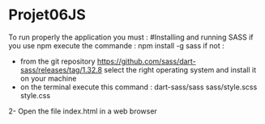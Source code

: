 # Projet06JS

To run properly the application you must :
#Installing and running SASS
if you use npm execute the commande : npm install -g sass
if not : 
* from the git repository https://github.com/sass/dart-sass/releases/tag/1.32.8
select the right operating system and install it on your machine
* on the terminal execute this command :
dart-sass/sass sass/style.scss style.css

2- Open the file index.html in a web browser
